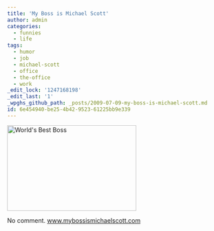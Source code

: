 ```yaml
---
title: 'My Boss is Michael Scott'
author: admin
categories:
  - funnies
  - life
tags:
  - humor
  - job
  - michael-scott
  - office
  - the-office
  - work
_edit_lock: '1247168198'
_edit_last: '1'
_wpghs_github_path: _posts/2009-07-09-my-boss-is-michael-scott.md
id: 6e454940-be25-4b42-9523-61225bb9e339
---
```

<p><img src="https://chrisenns.com/wp-content/uploads/2009/07/3180900835_80cc93f13e-300x1991.jpg" alt="World&#039;s Best Boss" title="World&#039;s Best Boss" width="300" height="199" class="aligncenter size-full wp-image-1734" /></p>
<p>No comment.  <a href="http://www.mybossismichaelscott.com/">www.mybossismichaelscott.com</a></p>
